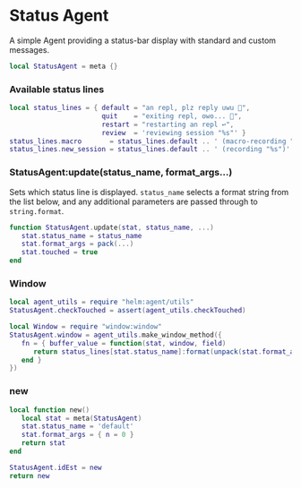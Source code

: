 # Status Agent

A simple Agent providing a status\-bar display with standard and custom messages\.


```lua
local StatusAgent = meta {}
```


### Available status lines

```lua
local status_lines = { default = "an repl, plz reply uwu 👀",
                       quit    = "exiting repl, owo... 🐲",
                       restart = "restarting an repl ↩️",
                       review  = 'reviewing session "%s"' }
status_lines.macro       = status_lines.default .. ' (macro-recording "%s")'
status_lines.new_session = status_lines.default .. ' (recording "%s")'
```


### StatusAgent:update\(status\_name, format\_args\.\.\.\)

Sets which status line is displayed\. `status_name` selects a format string
from the list below, and any additional parameters are passed through to
`string.format`\.

```lua
function StatusAgent.update(stat, status_name, ...)
   stat.status_name = status_name
   stat.format_args = pack(...)
   stat.touched = true
end
```

### Window

```lua
local agent_utils = require "helm:agent/utils"
StatusAgent.checkTouched = assert(agent_utils.checkTouched)

local Window = require "window:window"
StatusAgent.window = agent_utils.make_window_method({
   fn = { buffer_value = function(stat, window, field)
      return status_lines[stat.status_name]:format(unpack(stat.format_args))
   end }
})
```

### new

```lua
local function new()
   local stat = meta(StatusAgent)
   stat.status_name = 'default'
   stat.format_args = { n = 0 }
   return stat
end
```

```lua
StatusAgent.idEst = new
return new
```
